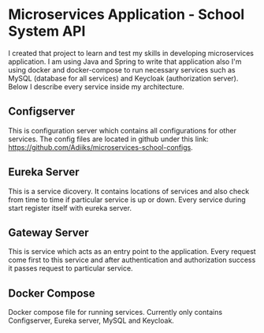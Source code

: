 
# Microservices Application - School System API

I created that project to learn and test my skills in developing microservices application. I am using Java and Spring to write that application also I'm using docker and docker-compose to run necessary services such as MySQL (database for all services) and Keycloak (authorization server). Below I describe every service inside my architecture.






## Configserver

This is configuration server which contains all configurations for other services. The config files are located in github under this link: https://github.com/Adiiks/microservices-school-configs.
## Eureka Server

This is a service dicovery. It contains locations of services and also check from time to time if particular service is up or down. Every service during start register itself with eureka server.
## Gateway Server

This is service which acts as an entry point to the application. Every request come first to this service and after authentication and authorization success it passes request to particular service.
## Docker Compose

Docker compose file for running services. Currently only contains Configserver, Eureka server, MySQL and Keycloak.